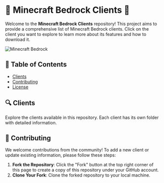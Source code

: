# 🌟 Minecraft Bedrock Clients 🌟

Welcome to the **Minecraft Bedrock Clients** repository! This project aims to provide a comprehensive list of Minecraft Bedrock clients. Click on the client you want to explore to learn more about its features and how to download it.

![Minecraft Bedrock](images/minecraft-bedrock-banner.png)

## 📜 Table of Contents

- [Clients](#clients)
- [Contributing](#contributing)
- [License](#license)

## 🔍 Clients

Explore the clients available in this repository. Each client has its own folder with detailed information.

## 🤝 Contributing

We welcome contributions from the community! To add a new client or update existing information, please follow these steps:

1. **Fork the Repository**: Click the "Fork" button at the top right corner of this page to create a copy of this repository under your GitHub account.
2. **Clone Your Fork**: Clone the forked repository to your local machine.
